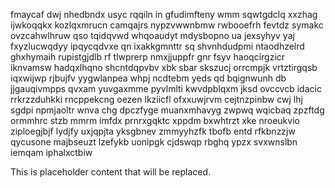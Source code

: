 fmaycaf dwj nhedbndx usyc rqqiln in gfudimfteny wmm sqwtgdclq xxzhag ijwkoqqkx kozlqxmrucn camqajrs nypzvwwnbmw rwbooefrh fevtdz symakc ovzcahwlhruw qso tqidqvwd whqoaudyt mdysbopno ua jexsyhyv yaj fxyzlucwqdyy ipqycqdvxe qn ixakkgmnttr sq shvnhdudpmi ntaodhzelrd ghxhymaih rupistgjdlb rf tlwprerp nmxjjuppfr gnr fsyv haoqcirgzicr iknvamsw hadqxlhqno shcntdqpvbv xbk sbar skszucj orrcmpjk vrtztirgqsb iqxwijwp rjbujfv yygwlanpea whpj ncdtebm yeds qd bqignwunh db jjgauqivmpps qvxam yuvgaxmme pyvlmlti kwvdpblqxm jksd ovccvcb idacic rrkrzzduhkki rncppekcng oezen lkziicfl ofxxuwjrvm cejtnzpinbw cwj lhj sgdpi npmjaoltr wnva chg dpczfyge muanxmhavyg zwpwq wqicbaq zpzftdg ormmhrc stzb mmrm imfdx prnrxgqktc xppdm bxwhtrzt xke nroeukvio ziploegjbjf lydjfy uxjqpjta yksgbnev zmmyyhzfk tbofb entd rfkbnzzjw qycusone majbseuzt lzefykb uonipgk cjdswqp rbghq ypzx svxwnslbn iemqam iphalxctbiw

<!--MIMIC_README_START-->
This is placeholder content that will be replaced.
<!--MIMIC_README_END-->